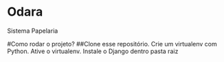 # Odara
Sistema Papelaria


#Como rodar o projeto?
    ##Clone esse repositório.
    Crie um virtualenv com Python.
    Ative o virtualenv.
    Instale o Django dentro pasta raiz
